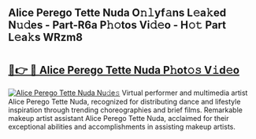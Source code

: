 ## Alice Perego Tette Nuda O𝚗𝚕yf𝚊ns L𝚎a𝚔ed N𝚞𝚍es - Part-R6a P𝚑𝚘tos Vi𝚍𝚎o - H𝚘𝚝 Part L𝚎a𝚔s WRzm8

# <h2><a href="http://kf05vl.oniu.top/?m=Alice+Perego+Tette+Nuda">🔗👉 🔴 Alice Perego Tette Nuda P𝚑ot𝚘𝚜 V𝚒d𝚎o</a></h2>

[![Alice Perego Tette Nuda Nu𝚍e𝚜](https://i.imgur.com/0qMVB7G.gif)](http://kf05vl.oniu.top/?m=Alice+Perego+Tette+Nuda)
Virtual performer and multimedia artist Alice Perego Tette Nuda, recognized for distributing dance and lifestyle inspiration through trending choreographies and brief films. Remarkable makeup artist assistant Alice Perego Tette Nuda, acclaimed for their exceptional abilities and accomplishments in assisting makeup artists.  
